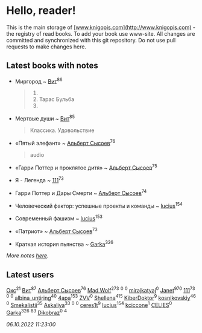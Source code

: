 # Hello, reader!
This is the main storage of [www.knigopis.com](http://www.knigopis.com) - the registry of read books.
To add your book use www-site. All changes are committed and synchronized with this git repository.
Do not use pull requests to make changes here.


## Latest books with notes
* Миргород ~ [Вит](users/300/300273923-vkontakte)<sup>86</sup>
    > 1.
    > 2. Тарас Бульба
    > 3.

* Мертвые души ~ [Вит](users/300/300273923-vkontakte)<sup>85</sup>
    > Классика. Удовольствие

* «Пятый элефант» ~ [Альберт Сысоев](users/474/47446642-vkontakte)<sup>76</sup>
    > audio

* «Гарри Поттер и проклятое дитя» ~ [Альберт Сысоев](users/474/47446642-vkontakte)<sup>75</sup>

* Я - Легенда ~ [111](users/309/309238388536274478-mailru)<sup>73</sup>

* Гарри Поттер и Дары Смерти ~ [Альберт Сысоев](users/474/47446642-vkontakte)<sup>74</sup>

* Человеческий фактор: успешные проекты и команды ~ [lucius](users/838/83820536-yandex)<sup>154</sup>

* Современный фашизм ~ [lucius](users/838/83820536-yandex)<sup>153</sup>

* «Патриот» ~ [Альберт Сысоев](users/474/47446642-vkontakte)<sup>73</sup>

* Краткая история пьянства ~ [Garka](users/115/115753719718250012620-google)<sup>326</sup>


_More notes [here](latest_books_with_notes.md)._


## Latest users
[Окс](users/102/102536471289425216982-google)<sup>21</sup> 
[Вит](users/300/300273923-vkontakte)<sup>87</sup> 
[Альберт Сысоев](users/474/47446642-vkontakte)<sup>76</sup> 
[Mad Wolf](users/947/94738840-vkontakte)<sup>273</sup> 
[](users/102/102375178059323955131-google)<sup>0</sup> 
[](users/109/109291740181625976424-google)<sup>0</sup> 
[mirajkatyaj](users/390/390992061-vkontakte)<sup>0</sup> 
[Janet](users/108/108113656204404967440-google)<sup>970</sup> 
[111](users/309/309238388536274478-mailru)<sup>73</sup> 
[](users/118/118051777446155250178-google)<sup>0</sup> 
[](users/109/109176126475581739292-google)<sup>0</sup> 
[albina_untiring](users/257/2579695-vkontakte)<sup>40</sup> 
[4apa](users/117/117392596378069249667-google)<sup>153</sup> 
[ZVV](users/109/109534713472613716565-google)<sup>0</sup> 
[Shellena](users/134/13413591548892934957-mailru)<sup>415</sup> 
[KiberDoktor](users/109/109373108116388043138-google)<sup>9</sup> 
[kosnikovskiy](users/118/118261627879855357372-google)<sup>46</sup> 
[](users/542/542146738-vkontakte)<sup>0</sup> 
[Smekalistii](users/864/86487125-vkontakte)<sup>35</sup> 
[Askaliya](users/326/326783541-vkontakte)<sup>33</sup> 
[](users/125/1253541370-yandex)<sup>0</sup> 
[](users/112/112821924557903899027-google)<sup>0</sup> 
[ceres1t](users/100/100546060776709792770-google)<sup>9</sup> 
[lucius](users/838/83820536-yandex)<sup>154</sup> 
[kciccone](users/133/13328144-vkontakte)<sup>1</sup> 
[CELIES](users/216/21699811-yandex)<sup>0</sup> 
[Garka](users/115/115753719718250012620-google)<sup>326</sup> 
[](users/153/1537586159620888-facebook)<sup>83</sup> 
[Dikobraz](users/104/104735674681844430637-google)<sup>0</sup> 
[](users/101/101368518035734751027-google)<sup>4</sup> 


_06.10.2022 11:23:00_

